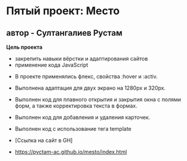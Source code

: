 # Пятый проект: Место
## автор - Султангалиев Рустам

**Цель проекта**
- закрепить навыки вёрстки и адаптирования сайтов
- применение кода JavaScript

* В проекте применялись флекс, свойства :hover и :activ.
* Выполнена адаптация для двух экрано на 1280px и 320px.
* Выполнен код для плавного открытия и закрытия окна с полями форм, а также корректировка текста в формах.
* Выполнен код для добавления и удаления карточек.
* Выполнен код с использование тега template

* [Ссылка на сайт в GH]
* https://pyctam-ac.github.io/mesto/index.html



